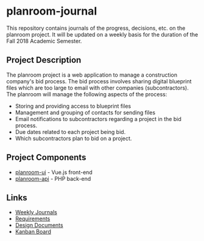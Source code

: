 # planroom-journal
This repository contains journals of the progress, decisions, etc. on the planroom project.
It will be updated on a weekly basis for the duration of the Fall 2018 Academic Semester.

## Project Description
The planroom project is a web application to manage a construction company's bid process.
The bid process involves sharing digital blueprint files which are too large to email
with other companies (subcontractors). The planroom will manage the following aspects of the process:

*  Storing and providing access to blueprint files
*  Management and grouping of contacts for sending files
*  Email notifications to subcontractors regarding a project in the bid process.
*  Due dates related to each project being bid.
*  Which subcontractors plan to bid on a project.

## Project Components
*  [planroom-ui](https://github.com/mjsmith11/planroom-ui) - Vue.js front-end
*  [planroom-api](https://github.com/mjsmith11/planroom-api) - PHP back-end

## Links
*  [Weekly Journals](journals)
*  [Requirements](requirements)
*  [Design Documents](design)
*  [Kanban Board](https://github.com/mjsmith11/planroom-journal/projects/1)